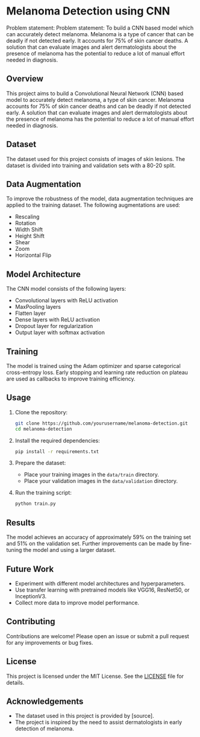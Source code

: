 # Melanoma Detection using CNN
Problem statement: Problem statement: To build a CNN based model which can accurately detect melanoma. Melanoma is a type of cancer that can be deadly if not detected early. It accounts for 75% of skin cancer deaths. A solution that can evaluate images and alert dermatologists about the presence of melanoma has the potential to reduce a lot of manual effort needed in diagnosis.

## Overview
This project aims to build a Convolutional Neural Network (CNN) based model to accurately detect melanoma, a type of skin cancer. Melanoma accounts for 75% of skin cancer deaths and can be deadly if not detected early. A solution that can evaluate images and alert dermatologists about the presence of melanoma has the potential to reduce a lot of manual effort needed in diagnosis.

## Dataset
The dataset used for this project consists of images of skin lesions. The dataset is divided into training and validation sets with a 80-20 split.

## Data Augmentation
To improve the robustness of the model, data augmentation techniques are applied to the training dataset. The following augmentations are used:
- Rescaling
- Rotation
- Width Shift
- Height Shift
- Shear
- Zoom
- Horizontal Flip

## Model Architecture
The CNN model consists of the following layers:
- Convolutional layers with ReLU activation
- MaxPooling layers
- Flatten layer
- Dense layers with ReLU activation
- Dropout layer for regularization
- Output layer with softmax activation

## Training
The model is trained using the Adam optimizer and sparse categorical cross-entropy loss. Early stopping and learning rate reduction on plateau are used as callbacks to improve training efficiency.

## Usage
1. Clone the repository:
    ```bash
    git clone https://github.com/yourusername/melanoma-detection.git
    cd melanoma-detection
    ```

2. Install the required dependencies:
    ```bash
    pip install -r requirements.txt
    ```

3. Prepare the dataset:
    - Place your training images in the `data/train` directory.
    - Place your validation images in the `data/validation` directory.

4. Run the training script:
    ```bash
    python train.py
    ```

## Results
The model achieves an accuracy of approximately 59% on the training set and 51% on the validation set. Further improvements can be made by fine-tuning the model and using a larger dataset.

## Future Work
- Experiment with different model architectures and hyperparameters.
- Use transfer learning with pretrained models like VGG16, ResNet50, or InceptionV3.
- Collect more data to improve model performance.

## Contributing
Contributions are welcome! Please open an issue or submit a pull request for any improvements or bug fixes.

## License
This project is licensed under the MIT License. See the [LICENSE](LICENSE) file for details.

## Acknowledgements
- The dataset used in this project is provided by [source].
- The project is inspired by the need to assist dermatologists in early detection of melanoma.
